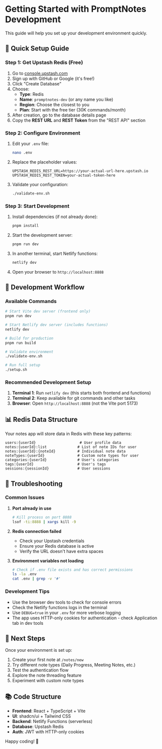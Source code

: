 # Getting Started with PromptNotes Development

This guide will help you set up your development environment quickly.

## 🚀 Quick Setup Guide

### Step 1: Get Upstash Redis (Free)

1. Go to [console.upstash.com](https://console.upstash.com/)
2. Sign up with GitHub or Google (it's free!)
3. Click "Create Database"
4. Choose:
   - **Type**: Redis
   - **Name**: `promptnotes-dev` (or any name you like)
   - **Region**: Choose the closest to you
   - **Plan**: Start with the free tier (30K commands/month)
5. After creation, go to the database details page
6. Copy the **REST URL** and **REST Token** from the "REST API" section

### Step 2: Configure Environment

1. Edit your `.env` file:
   ```bash
   nano .env
   ```

2. Replace the placeholder values:
   ```env
   UPSTASH_REDIS_REST_URL=https://your-actual-url-here.upstash.io
   UPSTASH_REDIS_REST_TOKEN=your-actual-token-here
   ```

3. Validate your configuration:
   ```bash
   ./validate-env.sh
   ```

### Step 3: Start Development

1. Install dependencies (if not already done):
   ```bash
   pnpm install
   ```

2. Start the development server:
   ```bash
   pnpm run dev
   ```

3. In another terminal, start Netlify functions:
   ```bash
   netlify dev
   ```

4. Open your browser to `http://localhost:8888`

## 🔧 Development Workflow

### Available Commands

```bash
# Start Vite dev server (frontend only)
pnpm run dev

# Start Netlify dev server (includes functions)
netlify dev

# Build for production
pnpm run build

# Validate environment
./validate-env.sh

# Run full setup
./setup.sh
```

### Recommended Development Setup

1. **Terminal 1**: Run `netlify dev` (this starts both frontend and functions)
2. **Terminal 2**: Keep available for git commands and other tasks
3. **Browser**: Open `http://localhost:8888` (not the Vite port 5173)

## 📊 Redis Data Structure

Your notes app will store data in Redis with these key patterns:

```
users:{userId}                    # User profile data
notes:{userId}:list              # List of note IDs for user
notes:{userId}:{noteId}          # Individual note data
noteTypes:{userId}               # Custom note types for user
categories:{userId}              # User's categories
tags:{userId}                    # User's tags
sessions:{sessionId}             # User sessions
```

## 🐛 Troubleshooting

### Common Issues

1. **Port already in use**
   ```bash
   # Kill process on port 8888
   lsof -ti:8888 | xargs kill -9
   ```

2. **Redis connection failed**
   - Check your Upstash credentials
   - Ensure your Redis database is active
   - Verify the URL doesn't have extra spaces

3. **Environment variables not loading**
   ```bash
   # Check if .env file exists and has correct permissions
   ls -la .env
   cat .env | grep -v '#'
   ```
### Development Tips

- Use the browser dev tools to check for console errors
- Check the Netlify functions logs in the terminal
- Use `DEBUG=true` in your `.env` for more verbose logging
- The app uses HTTP-only cookies for authentication - check Application tab in dev tools

## 🎯 Next Steps

Once your environment is set up:

1. Create your first note at `/notes/new`
2. Try different note types (Daily Progress, Meeting Notes, etc.)
3. Test the authentication flow
4. Explore the note threading feature
5. Experiment with custom note types

## 📚 Code Structure

- **Frontend**: React + TypeScript + Vite
- **UI**: shadcn/ui + Tailwind CSS
- **Backend**: Netlify Functions (serverless)
- **Database**: Upstash Redis
- **Auth**: JWT with HTTP-only cookies

Happy coding! 🚀
